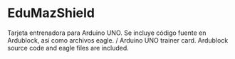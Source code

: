 # EduMazShield
Tarjeta entrenadora para Arduino UNO. Se incluye código fuente en Ardublock, así como archivos eagle. / Arduino UNO trainer card. Ardublock source code and eagle files are included.
